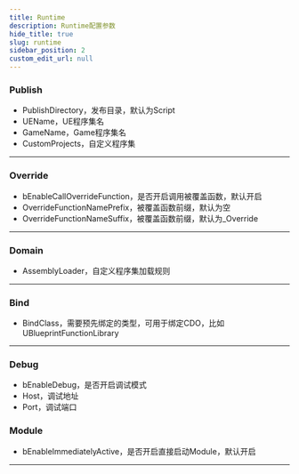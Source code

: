 ```yaml
---
title: Runtime
description: Runtime配置参数
hide_title: true
slug: runtime
sidebar_position: 2
custom_edit_url: null
---
```


### Publish

- PublishDirectory，发布目录，默认为Script
- UEName，UE程序集名
- GameName，Game程序集名
- CustomProjects，自定义程序集

---

### Override

- bEnableCallOverrideFunction，是否开启调用被覆盖函数，默认开启
- OverrideFunctionNamePrefix，被覆盖函数前缀，默认为空
- OverrideFunctionNameSuffix，被覆盖函数前缀，默认为_Override

---

### Domain

- AssemblyLoader，自定义程序集加载规则

---

### Bind

- BindClass，需要预先绑定的类型，可用于绑定CDO，比如UBlueprintFunctionLibrary

---

### Debug

- bEnableDebug，是否开启调试模式
- Host，调试地址
- Port，调试端口

### Module

- bEnableImmediatelyActive，是否开启直接启动Module，默认开启

---